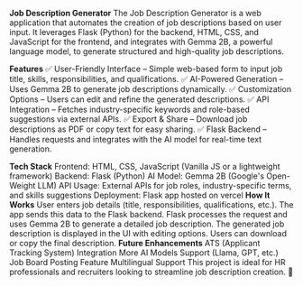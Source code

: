 **Job Description Generator**
The Job Description Generator is a web application that automates the creation of job descriptions based on user input. It leverages Flask (Python) for the backend, HTML, CSS, and JavaScript for the frontend, and integrates with Gemma 2B, a powerful language model, to generate structured and high-quality job descriptions.

**Features**
✅ User-Friendly Interface – Simple web-based form to input job title, skills, responsibilities, and qualifications.
✅ AI-Powered Generation – Uses Gemma 2B to generate job descriptions dynamically.
✅ Customization Options – Users can edit and refine the generated descriptions.
✅ API Integration – Fetches industry-specific keywords and role-based suggestions via external APIs.
✅ Export & Share – Download job descriptions as PDF or copy text for easy sharing.
✅ Flask Backend – Handles requests and integrates with the AI model for real-time text generation.

**Tech Stack**
   Frontend: HTML, CSS, JavaScript (Vanilla JS or a lightweight framework)
   Backend: Flask (Python)
   AI Model: Gemma 2B (Google's Open-Weight LLM)
   API Usage: External APIs for job roles, industry-specific terms, and skills suggestions
   Deployment: Flask app hosted on vercel
**How It Works**
  User enters job details (title, responsibilities, qualifications, etc.).
  The app sends this data to the Flask backend.
  Flask processes the request and uses Gemma 2B to generate a detailed job description.
  The generated job description is displayed in the UI with editing options.
  Users can download or copy the final description.
**Future Enhancements**
  ATS (Applicant Tracking System) Integration
  More AI Models Support (Llama, GPT, etc.)
  Job Board Posting Feature
  Multilingual Support
This project is ideal for HR professionals and recruiters looking to streamline job description creation. 🚀
